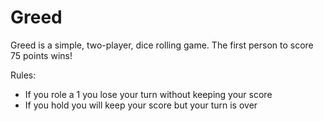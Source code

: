 # Greed
Greed is a simple, two-player, dice rolling game. The first person to score 75 points wins!

Rules: 
- If you role a 1 you lose your turn without keeping your score
- If you hold you will keep your score but your turn is over
